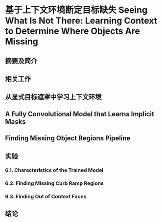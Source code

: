 # 基于上下文环境断定目标缺失 Seeing What Is Not There: Learning Context to Determine Where Objects Are Missing

## 摘要及简介

## 相关工作

## 从显式目标遮罩中学习上下文环境

## A Fully Convolutional Model that Learns Implicit Masks

## Finding Missing Object Regions Pipeline

## 实验

### 6.1. Characteristics of the Trained Model

### 6.2. Finding Missing Curb Ramp Regions

### 6.3. Finding Out of Context Faces

## 结论
